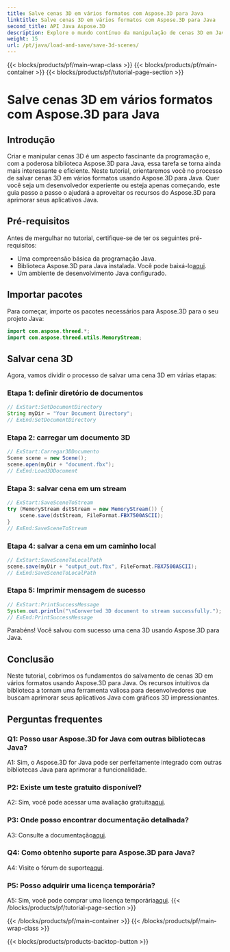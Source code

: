 ```yaml
---
title: Salve cenas 3D em vários formatos com Aspose.3D para Java
linktitle: Salve cenas 3D em vários formatos com Aspose.3D para Java
second_title: API Java Aspose.3D
description: Explore o mundo contínuo da manipulação de cenas 3D em Java com Aspose.3D. Aprenda a salvar cenas em vários formatos sem esforço.
weight: 15
url: /pt/java/load-and-save/save-3d-scenes/
---
```


{{< blocks/products/pf/main-wrap-class >}}
{{< blocks/products/pf/main-container >}}
{{< blocks/products/pf/tutorial-page-section >}}

# Salve cenas 3D em vários formatos com Aspose.3D para Java

## Introdução

Criar e manipular cenas 3D é um aspecto fascinante da programação e, com a poderosa biblioteca Aspose.3D para Java, essa tarefa se torna ainda mais interessante e eficiente. Neste tutorial, orientaremos você no processo de salvar cenas 3D em vários formatos usando Aspose.3D para Java. Quer você seja um desenvolvedor experiente ou esteja apenas começando, este guia passo a passo o ajudará a aproveitar os recursos do Aspose.3D para aprimorar seus aplicativos Java.

## Pré-requisitos

Antes de mergulhar no tutorial, certifique-se de ter os seguintes pré-requisitos:

- Uma compreensão básica da programação Java.
-  Biblioteca Aspose.3D para Java instalada. Você pode baixá-lo[aqui](https://releases.aspose.com/3d/java/).
- Um ambiente de desenvolvimento Java configurado.

## Importar pacotes

Para começar, importe os pacotes necessários para Aspose.3D para o seu projeto Java:

```java
import com.aspose.threed.*;
import com.aspose.threed.utils.MemoryStream;

```

## Salvar cena 3D

Agora, vamos dividir o processo de salvar uma cena 3D em várias etapas:

### Etapa 1: definir diretório de documentos

```java
// ExStart:SetDocumentDirectory
String myDir = "Your Document Directory";
// ExEnd:SetDocumentDirectory
```

### Etapa 2: carregar um documento 3D

```java
// ExStart:Carregar3DDocumento
Scene scene = new Scene();
scene.open(myDir + "document.fbx");
// ExEnd:Load3DDocument
```

### Etapa 3: salvar cena em um stream

```java
// ExStart:SaveSceneToStream
try (MemoryStream dstStream = new MemoryStream()) {
    scene.save(dstStream, FileFormat.FBX7500ASCII);
}
// ExEnd:SaveSceneToStream
```

### Etapa 4: salvar a cena em um caminho local

```java
// ExStart:SaveSceneToLocalPath
scene.save(myDir + "output_out.fbx", FileFormat.FBX7500ASCII);
// ExEnd:SaveSceneToLocalPath
```

### Etapa 5: Imprimir mensagem de sucesso

```java
// ExStart:PrintSuccessMessage
System.out.println("\nConverted 3D document to stream successfully.");
// ExEnd:PrintSuccessMessage
```

Parabéns! Você salvou com sucesso uma cena 3D usando Aspose.3D para Java.

## Conclusão

Neste tutorial, cobrimos os fundamentos do salvamento de cenas 3D em vários formatos usando Aspose.3D para Java. Os recursos intuitivos da biblioteca a tornam uma ferramenta valiosa para desenvolvedores que buscam aprimorar seus aplicativos Java com gráficos 3D impressionantes.

## Perguntas frequentes

### Q1: Posso usar Aspose.3D for Java com outras bibliotecas Java?

A1: Sim, o Aspose.3D for Java pode ser perfeitamente integrado com outras bibliotecas Java para aprimorar a funcionalidade.

### P2: Existe um teste gratuito disponível?

 A2: Sim, você pode acessar uma avaliação gratuita[aqui](https://releases.aspose.com/).

### P3: Onde posso encontrar documentação detalhada?

A3: Consulte a documentação[aqui](https://reference.aspose.com/3d/java/).

### Q4: Como obtenho suporte para Aspose.3D para Java?

 A4: Visite o fórum de suporte[aqui](https://forum.aspose.com/c/3d/18).

### P5: Posso adquirir uma licença temporária?

 A5: Sim, você pode comprar uma licença temporária[aqui](https://purchase.aspose.com/temporary-license/).
{{< /blocks/products/pf/tutorial-page-section >}}

{{< /blocks/products/pf/main-container >}}
{{< /blocks/products/pf/main-wrap-class >}}

{{< blocks/products/products-backtop-button >}}
